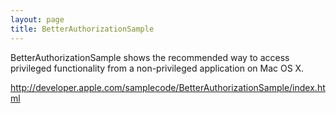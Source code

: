 ```yaml
---
layout: page
title: BetterAuthorizationSample
---
```


BetterAuthorizationSample shows the recommended way to access privileged functionality from a non-privileged application on Mac OS X.

http://developer.apple.com/samplecode/BetterAuthorizationSample/index.html


